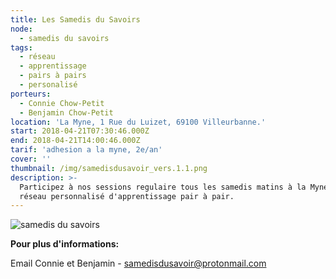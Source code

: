 ```yaml
---
title: Les Samedis du Savoirs
node:
  - samedis du savoirs
tags:
  - réseau
  - apprentissage
  - pairs à pairs
  - personalisé
porteurs:
  - Connie Chow-Petit
  - Benjamin Chow-Petit
location: 'La Myne, 1 Rue du Luizet, 69100 Villeurbanne.'
start: 2018-04-21T07:30:46.000Z
end: 2018-04-21T14:00:46.000Z
tarif: 'adhesion a la myne, 2e/an'
cover: ''
thumbnail: /img/samedisdusavoir_vers.1.1.png
description: >-
  Participez à nos sessions regulaire tous les samedis matins à la Myne ! Un
  réseau personnalisé d'apprentissage pair à pair.
---
```

![samedis du savoirs](/img/samedisdusavoir_vers.1.1.png)

**Pour plus d'informations:**

Email Connie et Benjamin - samedisdusavoir@protonmail.com
